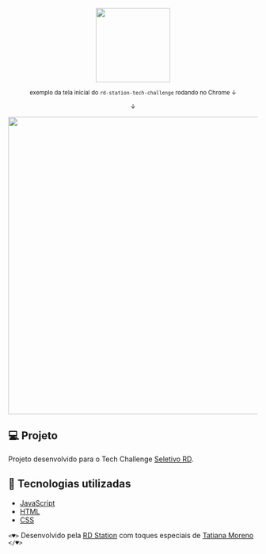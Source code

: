 <p align="center">
  <img src="https://www.rdstation.com/wp-content/themes/rdstation/assets/img//logos/rebrand/rd-station-cor-md.svg" width="150" >
</p>

<p align="center">
  <sub>exemplo da tela inicial do <code>rd-station-tech-challenge</code> rodando no Chrome ↓</sub>
</p>

<p align="center">
  <sub>↓</sub> 
</p>

<p align="center">
  <kbd>
  <img src="https://ik.imagekit.io/tatmorenno/rd_mMgt5Bl2L.jpeg?ik-sdk-version=javascript-1.4.3&updatedAt=1669781620914" width="800" height="600" >
   </kbd>
</p>


## 💻 Projeto
Projeto desenvolvido para o Tech Challenge [Seletivo RD](https://resultadosdigitais.com.br/).
## 🚀 Tecnologias utilizadas

- [JavaScript](https://www.javascript.com/)
- [HTML](https://www.w3schools.com/html/)
- [CSS](https://www.w3.org/Style/CSS/Overview.en.html)


```<♥>``` Desenvolvido pela [RD Station](https://resultadosdigitais.com.br/) com toques especiais de [Tatiana Moreno](https://www.linkedin.com/in/tatmorenno/) ```</♥>```
